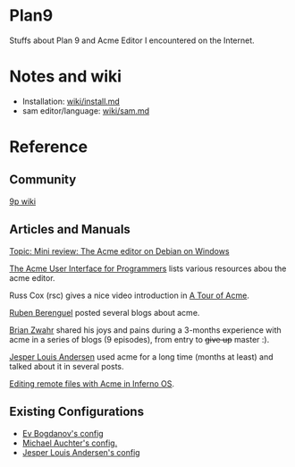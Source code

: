 # Plan9

Stuffs about Plan 9 and Acme Editor I encountered on the Internet.

# Notes and wiki

- Installation: [wiki/install.md](/wiki/install.md)
- sam editor/language: [wiki/sam.md](/wiki/sam.md)


# Reference

## Community

[9p wiki](https://9p.io/wiki/plan9/community/index.html)

## Articles and Manuals

[Topic: Mini review: The Acme editor on Debian on Windows](http://www.donationcoder.com/forum/index.php?topic=45547.0)

[The Acme User Interface for Programmers](http://acme.cat-v.org) lists various
resources abou the acme editor.

Russ Cox (rsc) gives a nice video introduction in [A Tour of
Acme](https://research.swtch.com/acme).

[Ruben Berenguel](http://www.mostlymaths.net/p/contact.html) posted several
blogs about acme.

[Brian Zwahr](http://www.mostlymaths.net/p/contact.html) shared his joys and
pains during a 3-months experience with acme in a series of blogs (9 episodes),
from entry to ~~give up~~ master :).

[Jesper Louis
Andersen](http://jlouisramblings.blogspot.sg/2013/04/acme-as-editor_20.html)
used acme for a long time (months at least) and talked about it in several
posts.

[Editing remote files with Acme in Inferno
OS](https://bluishcoder.co.nz/2013/06/11/editing-remote-files-with-acme-in-inferno-os.html).


## Existing Configurations

- [Ev Bogdanov's config](https://github.com/evbogdanov/acme)
- [Michael Auchter's config.](https://github.com/auchter/dotfiles/tree/master/plan9)
- [Jesper Louis Andersen's config](https://github.com/jlouis/plan9-setup)
